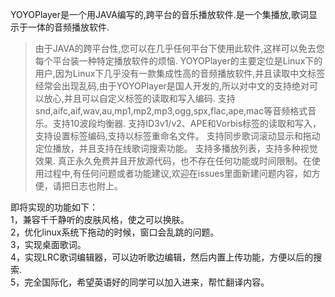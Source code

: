 YOYOPlayer是一个用JAVA编写的,跨平台的音乐播放软件.是一个集播放,歌词显示于一体的音频播放软件.
> 由于JAVA的跨平台性,您可以在几乎任何平台下使用此软件,这样可以免去您每个平台装一种特定播放软件的烦恼.
> YOYOPlayer的主要定位是Linux下的用户,因为Linux下几乎没有一款集成性高的音频播放软件,并且读取中文标签经常会出现乱码,由于YOYOPlayer是国人开发的,所以对中文的支持绝对可以放心,并且可以自定义标签的读取和写入编码.
> 支持snd,aifc,aif,wav,au,mp1,mp2,mp3,ogg,spx,flac,ape,mac等音频格式音乐。支持10波段均衡器.
> 支持ID3v1/v2、APE和Vorbis标签的读取和写入，支持设置标签编码,支持以标签重命名文件。
> 支持同步歌词滚动显示和拖动定位播放，并且支持在线歌词搜索功能。
> 支持多播放列表，支持多种视觉效果.
> 真正永久免费并且开放源代码，也不存在任何功能或时间限制。在使用过程中,有任何问题或者功能建议,欢迎在issues里面新建问题内容，如方便，请把日志也附上。

即将实现的功能如下：<br>
1，兼容千千静听的皮肤风格，使之可以换肤。<br>
2，优化linux系统下拖动的时候，窗口会乱跳的问题。<br>
3，实现桌面歌词。<br>
4，实现LRC歌词编辑器，可以边听歌边编辑，然后内置上传功能，方便以后的搜索.<br>
5，完全国际化，希望英语好的同学可以加入进来，帮忙翻译内容。<br>
